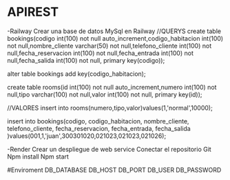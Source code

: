 # APIREST
-Railway
Crear una base de datos MySql en Railway
//QUERYS
create table bookings(codigo int(100) not null auto_increment,codigo_habitacion int(100) not null,nombre_cliente varchar(50) not null,telefono_cliente int(100) not null,fecha_reservacion int(100) not null,fecha_entrada int(100) not null,fecha_salida int(100) not null, primary key(codigo));

alter table bookings add key(codigo_habitacion);

create table rooms(id int(100) not null auto_increment,numero int(100) not null,tipo varchar(100) not null,valor int(100) not null, primary key(id));

//VALORES
insert into rooms(numero,tipo,valor)values(1,'normal',10000);

insert into bookings(codigo, codigo_habitacion, nombre_cliente, telefono_cliente, fecha_reservacion, fecha_entrada, fecha_salida )values(001,1,'juan',300301020,021023,021023,021026);

-Render
Crear un despliegue de web service
Conectar el repositorio Git
Npm install
Npm start

#Enviroment
DB_DATABASE
DB_HOST
DB_PORT
DB_USER
DB_PASSWORD
